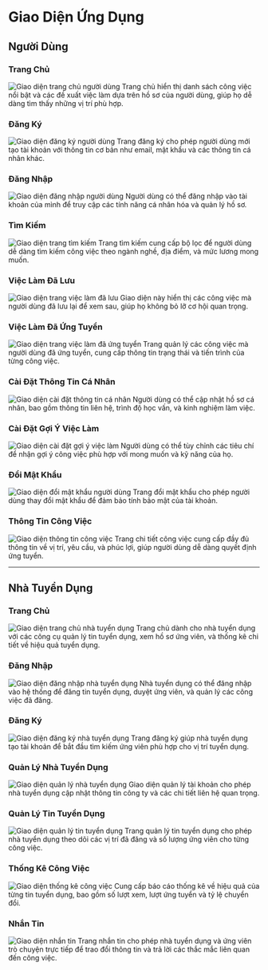 # Giao Diện Ứng Dụng

## Người Dùng

### Trang Chủ
![Giao diện trang chủ người dùng](https://github.com/user-attachments/assets/d22a48e1-a19f-4863-9f5a-6f1a1eb179ba)
Trang chủ hiển thị danh sách công việc nổi bật và các đề xuất việc làm dựa trên hồ sơ của người dùng, giúp họ dễ dàng tìm thấy những vị trí phù hợp.

### Đăng Ký
![Giao diện đăng ký người dùng](https://github.com/user-attachments/assets/92c6d846-1b3e-4cfa-b5f1-40fdaba1e230)
Trang đăng ký cho phép người dùng mới tạo tài khoản với thông tin cơ bản như email, mật khẩu và các thông tin cá nhân khác.

### Đăng Nhập
![Giao diện đăng nhập người dùng](https://github.com/user-attachments/assets/b0090fad-0a0c-4e5b-bcc3-eda3c6dab90f)
Người dùng có thể đăng nhập vào tài khoản của mình để truy cập các tính năng cá nhân hóa và quản lý hồ sơ.

### Tìm Kiếm
![Giao diện trang tìm kiếm](https://github.com/user-attachments/assets/e16b2107-adf0-4feb-99c8-b862e3ffda26)
Trang tìm kiếm cung cấp bộ lọc để người dùng dễ dàng tìm kiếm công việc theo ngành nghề, địa điểm, và mức lương mong muốn.

### Việc Làm Đã Lưu
![Giao diện trang việc làm đã lưu](https://github.com/user-attachments/assets/eecce5fc-7df6-4147-9a52-3ff5fc39afe3)
Giao diện này hiển thị các công việc mà người dùng đã lưu lại để xem sau, giúp họ không bỏ lỡ cơ hội quan trọng.

### Việc Làm Đã Ứng Tuyển
![Giao diện trang việc làm đã ứng tuyển](https://github.com/user-attachments/assets/e3df7545-7ee6-4b3a-b627-f6dd0e14a6e9)
Trang quản lý các công việc mà người dùng đã ứng tuyển, cung cấp thông tin trạng thái và tiến trình của từng công việc.

### Cài Đặt Thông Tin Cá Nhân
![Giao diện cài đặt thông tin cá nhân](https://github.com/user-attachments/assets/5b8f1374-78c2-4cf9-ab0f-354cf7481f3f)
Người dùng có thể cập nhật hồ sơ cá nhân, bao gồm thông tin liên hệ, trình độ học vấn, và kinh nghiệm làm việc.

### Cài Đặt Gợi Ý Việc Làm
![Giao diện cài đặt gợi ý việc làm](https://github.com/user-attachments/assets/719f17b9-cd95-4ae0-afea-3b428c890a59)
Người dùng có thể tùy chỉnh các tiêu chí để nhận gợi ý công việc phù hợp với mong muốn và kỹ năng của họ.

### Đổi Mật Khẩu
![Giao diện đổi mật khẩu người dùng](https://github.com/user-attachments/assets/fa37e21c-322c-4292-b110-7fc4a8e1043d)
Trang đổi mật khẩu cho phép người dùng thay đổi mật khẩu để đảm bảo tính bảo mật của tài khoản.

### Thông Tin Công Việc
![Giao diện thông tin công việc](https://github.com/user-attachments/assets/e46b8267-feae-4f5d-99a6-ddb10d4e62b8)
Trang chi tiết công việc cung cấp đầy đủ thông tin về vị trí, yêu cầu, và phúc lợi, giúp người dùng dễ dàng quyết định ứng tuyển.

---

## Nhà Tuyển Dụng

### Trang Chủ
![Giao diện trang chủ nhà tuyển dụng](https://github.com/user-attachments/assets/adb97efd-6eaa-4e1b-a662-51b1b95d7e49)
Trang chủ dành cho nhà tuyển dụng với các công cụ quản lý tin tuyển dụng, xem hồ sơ ứng viên, và thống kê chi tiết về hiệu quả tuyển dụng.

### Đăng Nhập
![Giao diện đăng nhập nhà tuyển dụng](https://github.com/user-attachments/assets/0e505977-bf23-4797-a8c8-000bde53c1b3)
Nhà tuyển dụng có thể đăng nhập vào hệ thống để đăng tin tuyển dụng, duyệt ứng viên, và quản lý các công việc đã đăng.

### Đăng Ký
![Giao diện đăng ký nhà tuyển dụng](https://github.com/user-attachments/assets/75d67656-a8c9-4afd-8fe8-b3eac85420dc)
Trang đăng ký giúp nhà tuyển dụng tạo tài khoản để bắt đầu tìm kiếm ứng viên phù hợp cho vị trí tuyển dụng.

### Quản Lý Nhà Tuyển Dụng
![Giao diện quản lý nhà tuyển dụng](https://github.com/user-attachments/assets/fb422741-98de-46b6-a5dd-974c7fbda042)
Giao diện quản lý tài khoản cho phép nhà tuyển dụng cập nhật thông tin công ty và các chi tiết liên hệ quan trọng.

### Quản Lý Tin Tuyển Dụng
![Giao diện quản lý tin tuyển dụng](https://github.com/user-attachments/assets/58ca6177-73d2-415c-a81e-16bf15d65d9a)
Trang quản lý tin tuyển dụng cho phép nhà tuyển dụng theo dõi các vị trí đã đăng và số lượng ứng viên cho từng công việc.

### Thống Kê Công Việc
![Giao diện thống kê công việc](https://github.com/user-attachments/assets/6a8bab49-3b68-4925-89e1-b2789df5f58a)
Cung cấp báo cáo thống kê về hiệu quả của từng tin tuyển dụng, bao gồm số lượt xem, lượt ứng tuyển và tỷ lệ chuyển đổi.

### Nhắn Tin
![Giao diện nhắn tin](https://github.com/user-attachments/assets/4d733ae1-026f-48d6-8452-242dda7961f9)
Trang nhắn tin cho phép nhà tuyển dụng và ứng viên trò chuyện trực tiếp để trao đổi thông tin và trả lời các thắc mắc liên quan đến công việc.
